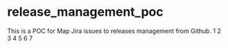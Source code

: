 # release_management_poc
This is a POC for Map Jira issues to releases management from Github.
1
2
3
4
5
6
7
